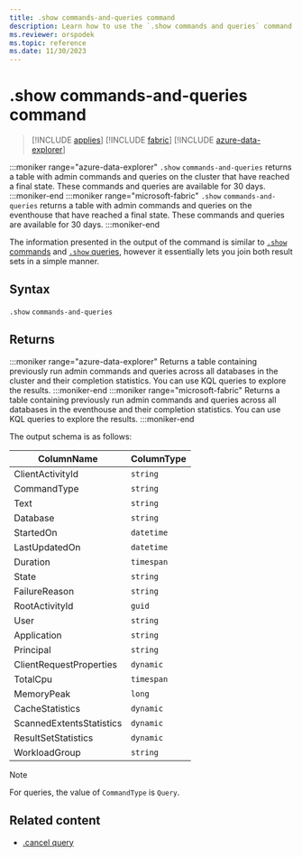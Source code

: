 ```yaml
---
title: .show commands-and-queries command
description: Learn how to use the `.show commands and queries` command to view a table with admin commands and queries that have reached a final state.
ms.reviewer: orspodek
ms.topic: reference
ms.date: 11/30/2023
---
```

# .show commands-and-queries command

> [!INCLUDE [applies](../includes/applies-to-version/applies.md)] [!INCLUDE [fabric](../includes/applies-to-version/fabric.md)] [!INCLUDE [azure-data-explorer](../includes/applies-to-version/azure-data-explorer.md)]

:::moniker range="azure-data-explorer"
`.show` `commands-and-queries` returns a table with admin commands and queries on the cluster that have reached a final state. These commands and queries are available for 30 days.
:::moniker-end
:::moniker range="microsoft-fabric"
`.show` `commands-and-queries` returns a table with admin commands and queries on the eventhouse that have reached a final state. These commands and queries are available for 30 days.
:::moniker-end

The information presented in the output of the command is similar to [`.show` commands](show-commands.md)
and [`.show` queries](show-queries-command.md), however it essentially lets you join both result sets in a simple manner.

## Syntax

`.show` `commands-and-queries`

## Returns

:::moniker range="azure-data-explorer"
Returns a table containing previously run admin commands and queries across all databases in the cluster and their completion statistics. You can use KQL queries to explore the results.
:::moniker-end
:::moniker range="microsoft-fabric"
Returns a table containing previously run admin commands and queries across all databases in the eventhouse and their completion statistics. You can use KQL queries to explore the results.
:::moniker-end

The output schema is as follows:

| ColumnName               | ColumnType |
|--------------------------|------------|
| ClientActivityId         | `string` |
| CommandType              | `string` |
| Text                     | `string` |
| Database                 | `string` |
| StartedOn                | `datetime` |
| LastUpdatedOn            | `datetime` |
| Duration                 | `timespan` |
| State                    | `string` |
| FailureReason            | `string` |
| RootActivityId           | `guid` |
| User                     | `string` |
| Application              | `string` |
| Principal                | `string` |
| ClientRequestProperties  | `dynamic` |
| TotalCpu                 | `timespan` |
| MemoryPeak               | `long` |
| CacheStatistics          | `dynamic` |
| ScannedExtentsStatistics | `dynamic` |
| ResultSetStatistics      | `dynamic` |
| WorkloadGroup            | `string` |

> [!NOTE]
> For queries, the value of `CommandType` is `Query`.

## Related content

* [.cancel query](cancel-query-command.md)
